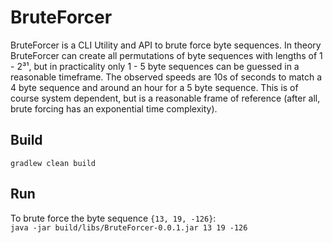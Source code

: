 # BruteForcer
BruteForcer is a CLI Utility and API to brute force byte sequences.  In theory BruteForcer can create all permutations of byte sequences with lengths of 1 - 2³¹,  but in practicality only 1 - 5 byte sequences can be guessed in a reasonable timeframe. The observed speeds are 10s of seconds to match a 4 byte sequence and around an hour for a 5 byte sequence.  This is of course system dependent, but is a reasonable frame of reference (after all, brute forcing has an exponential time complexity).

## Build
```gradlew clean build```
## Run
To brute force the byte sequence ```{13, 19, -126}```:<br>
```java -jar build/libs/BruteForcer-0.0.1.jar 13 19 -126```

